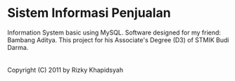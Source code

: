 # Sistem Informasi Penjualan
Information System basic using MySQL. Software designed for my friend: Bambang Aditya. This project for his Associate's Degree (D3) of STMIK Budi Darma. <br></br><br> Copyright (C) 2011 by Rizky Khapidsyah </br>
